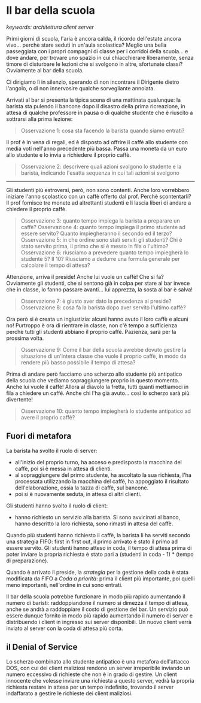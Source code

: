 # Il bar della scuola

*keywords: architettura client server*

Primi giorni di scuola, l'aria è ancora calda, il ricordo dell'estate ancora vivo... perchè stare seduti in un'aula scolastica? Meglio una bella passeggiata con i propri compagni di classe per i corridoi della scuola... e dove andare, per trovare uno spazio in cui chiacchierare liberamente, senza timore di disturbare le lezioni che si svolgono in altre, sfortunate classi? Ovviamente al bar della scuola.

Ci dirigiamo lì in silenzio, sperando di non incontrare il Dirigente dietro l'angolo, o di non innervosire qualche sorvegliante annoiata. 

Arrivati al bar si presenta la tipica scena di una mattinata qualunque: la barista sta pulendo il bancone dopo il disastro della prima ricreazione, in attesa di qualche professore in pausa o di qualche studente che è riuscito a sottrarsi alla prima lezione:

> Osservazione 1: cosa sta facendo la barista quando siamo entrati?

Il prof è in vena di regali, ed è disposto ad offrire il caffè allo studente con media voti nell'anno precedente più bassa. Passa una moneta da un euro allo studente e lo invia a richiedere il proprio caffè.

> Osservazione 2: descrivere quali azioni svolgono lo studente e la barista, indicando l'esatta sequenza in cui tali azioni si svolgono

---

Gli studenti più estroversi, però, non sono contenti. Anche loro vorrebbero iniziare l'anno scolastico con un caffè offerto dal prof.
Perchè scontentarli? Il prof fornisce tre monete ad altrettanti studenti e li lascia liberi di andare a chiedere il proprio caffè.

> Osservazione 3: quanto tempo impiega la barista a preparare un caffè?
> Osservazione 4: quanto tempo impiega il primo studente ad essere servito? Quanto impiegheranno il secondo ed il terzo?
> Osservazione 5: in che ordine sono stati serviti gli studenti? Chi è stato servito prima, il primo che si è messo in fila o l'ultimo?
> Osservazione 6: riusciamo a prevedere quanto tempo impiegherà lo studente 5? Il 10? Riusciamo a dedurre una formula generale per calcolare il tempo di attesa?

Attenzione, arriva il preside! Anche lui vuole un caffè! Che si fa? Ovviamente gli studenti, che si sentono già in colpa per stare al bar invece che in classe, lo fanno passare avanti... lui apprezza, la sosta al bar è salva!

> Osservazione 7: è giusto aver dato la precedenza al preside? 
> Osservazione 8: cosa fa la barista dopo aver servito l'ultimo caffè?

Ora però si è creata un ingiustizia: alcuni hanno avuto il loro caffè e alcuni no! Purtroppo è ora di rientrare in classe, non c'è tempo a sufficienza perchè tutti gli studenti abbiano il proprio caffè. Pazienza, sarà per la prossima volta.

> Osservazione 9: Come il bar della scuola avrebbe dovuto gestire la situazione di un'intera classe che vuole il proprio caffè, in modo da rendere più basso possibile il tempo di attesa?

Prima di andare però facciamo uno scherzo allo studente più antipatico della scuola che vediamo sopraggiungere proprio in questo momento. Anche lui vuole il caffè! Allora al diavolo la fretta, tutti quanti mettiamoci in fila a chiedere un caffè. Anche chi l'ha già avuto... così lo scherzo sarà più divertente!

> Osservazione 10: quanto tempo impiegherà lo studente antipatico ad avere il proprio caffè?

## Fuori di metafora

La barista ha svolto il ruolo di server:
- all'inizio del proprio turno, ha acceso e predisposto la macchina del caffè, poi si è messa in attesa di clienti.
- al sopraggiungere del primo studente, ha ascoltato la sua richiesta, l'ha processata utilizzando la macchina del caffè, ha appoggiato il risultato dell'elaborazione, ossia la tazza di caffè, sul bancone.
- poi si è nuovamente seduta, in attesa di altri clienti.

Gli studenti hanno svolto il ruolo di client:
- hanno richiesto un servizio alla barista. Si sono avvicinati al banco, hanno descritto la loro richiesta, sono rimasti in attesa del caffè.

Quando più studenti hanno richiesto il caffè, la barista li ha serviti secondo una strategia FIFO: first in first out,  il primo arrivato è stato il primo ad essere servito. Gli studenti hanno atteso in coda, il tempo di attesa prima di poter inviare la propria richiesta è stato pari a (studenti in coda - 1) * (tempo di preparazione).

Quando è arrivato il preside, la *strategia* per la gestione della coda è stata modificata da FIFO a *Coda a priorità*: prima il client più importante, poi quelli meno importanti, nell'ordine in cui sono entrati.

Il bar della scuola potrebbe funzionare in modo più rapido aumentando il numero di baristi: raddoppiandone il numero si dimezza il tempo di attesa, anche se andrà a raddoppiare il costo di gestione del bar. Un servizio può essere dunque fornito in modo più rapido aumentando il numero di server e distribuendo i client in ingresso sui server disponibili. Un nuovo client verrà inviato al server con la coda di attesa più corta.

## il Denial of Service

Lo scherzo combinato allo studente antipatico è una metafora dell'attacco DOS, con cui dei client maliziosi rendono un server irreperibile inviando un numero eccessivo di richieste che non è in grado di gestire. Un client innocente che volesse inviare una richiesta a questo server, vedrà la propria richiesta restare in attesa per un tempo indefinito, trovando il server indaffarato a gestire le richieste dei client maliziosi.

